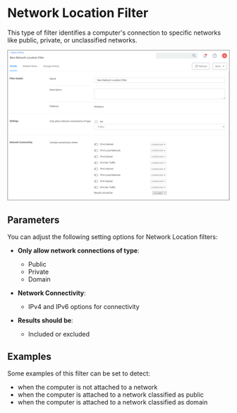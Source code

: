 [title]: # (Network Location)
[tags]: # (filter types)
[priority]: # (2)
# Network Location Filter 

This type of filter identifies a computer's connection to specific networks like public, private, or unclassified networks.

![Network Location filter](images/network-location-filter-1.png "Network Location filter")

## Parameters

You can adjust the following setting options for Network Location filters:

* __Only allow network connections of type__:

  * Public
  * Private
  * Domain

* __Network Connectivity__:

  * IPv4 and IPv6 options for connectivity

* __Results should be__:

  * Included or excluded

## Examples

Some examples of this filter can be set to detect:

* when the computer is not attached to a network
* when the computer is attached to a network classified as public
* when the computer is attached to a network classified as domain
